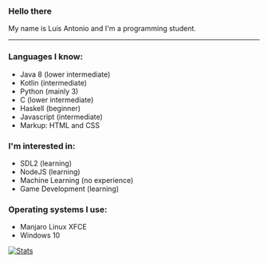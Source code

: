 ### Hello there

My name is Luis Antonio and I'm a programming student.

***

### Languages I know:

- Java 8 (lower intermediate)
- Kotlin (intermediate)
- Python (mainly 3)
- C (lower intermediate)
- Haskell (beginner)
- Javascript (intermediate)
- Markup: HTML and CSS

### I'm interested in:

- SDL2 (learning)
- NodeJS (learning)
- Machine Learning (no experience)
- Game Development (learning)

### Operating systems I use:

- Manjaro Linux XFCE
- Windows 10

[![Stats](https://github-readme-stats.vercel.app/api?username=luis-dot-lopes&theme=transparent)](https://github.com/anuraghazra/github-readme-stats)

